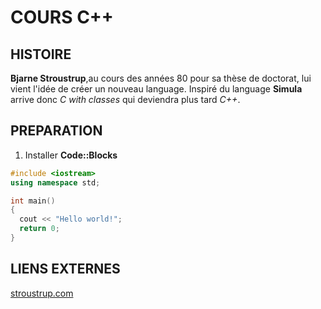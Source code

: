# COURS C++
## HISTOIRE
**Bjarne Stroustrup**,au cours des années 80 pour sa thèse de doctorat, lui vient l'idée de créer un
nouveau language. Inspiré du language **Simula** arrive donc *C with classes* qui
deviendra plus tard *C++*.
## PREPARATION
1. Installer **Code::Blocks**




```c++
#include <iostream>
using namespace std;

int main()
{
  cout << "Hello world!";
  return 0;
}
```

## LIENS EXTERNES
[stroustrup.com](http://www.stroustrup.com/)
